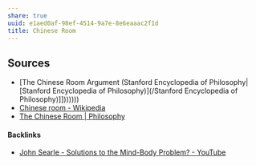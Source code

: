 ```yaml
---
share: true
uuid: e1aed0af-98ef-4514-9a7e-8e6eaaac2f1d
title: Chinese Room
---
```

## Sources

* [The Chinese Room Argument (Stanford Encyclopedia of Philosophy|[Stanford Encyclopedia of Philosophy)](/Stanford Encyclopedia of Philosophy)]]))))))
* [Chinese room - Wikipedia](https://en.wikipedia.org/wiki/Chinese_room)
* [The Chinese Room | Philosophy](https://philosophy.tamucc.edu/notes/chinese-room)

#### Backlinks

* [John Searle - Solutions to the Mind-Body Problem? - YouTube](/db92339b-8421-42fd-8e03-f230deaa0d95)